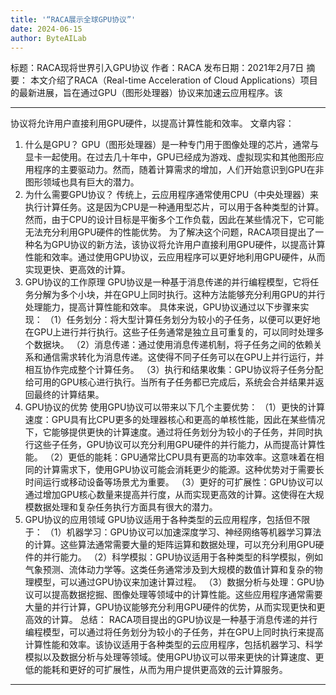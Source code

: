 ```yaml
---
title: '“RACA展示全球GPU协议”'
date: 2024-06-15
author: ByteAILab
---
```


标题：RACA现将世界引入GPU协议
作者：RACA
发布日期：2021年2月7日
摘要：
本文介绍了RACA（Real-time Acceleration of Cloud Applications）项目的最新进展，旨在通过GPU（图形处理器）协议来加速云应用程序。该

---
协议将允许用户直接利用GPU硬件，以提高计算性能和效率。
文章内容：
1. 什么是GPU？
GPU（图形处理器）是一种专门用于图像处理的芯片，通常与显卡一起使用。在过去几十年中，GPU已经成为游戏、虚拟现实和其他图形应用程序的主要驱动力。然而，随着计算需求的增加，人们开始意识到GPU在非图形领域也具有巨大的潜力。
2. 为什么需要GPU协议？
传统上，云应用程序通常使用CPU（中央处理器）来执行计算任务。这是因为CPU是一种通用型芯片，可以用于各种类型的计算。然而，由于CPU的设计目标是平衡多个工作负载，因此在某些情况下，它可能无法充分利用GPU硬件的性能优势。
为了解决这个问题，RACA项目提出了一种名为GPU协议的新方法，该协议将允许用户直接利用GPU硬件，以提高计算性能和效率。通过使用GPU协议，云应用程序可以更好地利用GPU硬件，从而实现更快、更高效的计算。
3. GPU协议的工作原理
GPU协议是一种基于消息传递的并行编程模型，它将任务分解为多个小块，并在GPU上同时执行。这种方法能够充分利用GPU的并行处理能力，提高计算性能和效率。
具体来说，GPU协议通过以下步骤来实现：
（1）任务划分：将大型计算任务划分为较小的子任务，以便可以更好地在GPU上进行并行执行。这些子任务通常是独立且可重复的，可以同时处理多个数据块。
（2）消息传递：通过使用消息传递机制，将子任务之间的依赖关系和通信需求转化为消息传递。这使得不同子任务可以在GPU上并行运行，并相互协作完成整个计算任务。
（3）执行和结果收集：GPU协议将子任务分配给可用的GPU核心进行执行。当所有子任务都已完成后，系统会合并结果并返回最终的计算结果。
4. GPU协议的优势
使用GPU协议可以带来以下几个主要优势：
（1）更快的计算速度：GPU具有比CPU更多的处理器核心和更高的单核性能，因此在某些情况下，它能够提供更快的计算速度。通过将任务划分为较小的子任务，并同时执行这些子任务，GPU协议可以充分利用GPU硬件的并行能力，从而提高计算性能。
（2）更低的能耗：GPU通常比CPU具有更高的功率效率。这意味着在相同的计算需求下，使用GPU协议可能会消耗更少的能源。这种优势对于需要长时间运行或移动设备等场景尤为重要。
（3）更好的可扩展性：GPU协议可以通过增加GPU核心数量来提高并行度，从而实现更高效的计算。这使得在大规模数据处理和复杂任务执行方面具有很大的潜力。
5. GPU协议的应用领域
GPU协议适用于各种类型的云应用程序，包括但不限于：
（1）机器学习：GPU协议可以加速深度学习、神经网络等机器学习算法的计算。这些算法通常需要大量的矩阵运算和数据处理，可以充分利用GPU硬件的并行能力。
（2）科学模拟：GPU协议适用于各种类型的科学模拟，例如气象预测、流体动力学等。这类任务通常涉及到大规模的数值计算和复杂的物理模型，可以通过GPU协议来加速计算过程。
（3）数据分析与处理：GPU协议可以提高数据挖掘、图像处理等领域中的计算性能。这些应用程序通常需要大量的并行计算，GPU协议能够充分利用GPU硬件的优势，从而实现更快和更高效的计算。
总结：
RACA项目提出的GPU协议是一种基于消息传递的并行编程模型，可以通过将任务划分为较小的子任务，并在GPU上同时执行来提高计算性能和效率。该协议适用于各种类型的云应用程序，包括机器学习、科学模拟以及数据分析与处理等领域。使用GPU协议可以带来更快的计算速度、更低的能耗和更好的可扩展性，从而为用户提供更高效的云计算服务。
---


